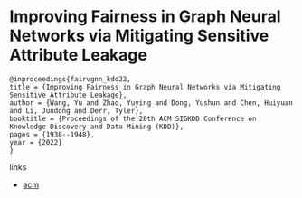# Improving Fairness in Graph Neural Networks via Mitigating Sensitive Attribute Leakage

```
@inproceedings{fairvgnn_kdd22,
title = {Improving Fairness in Graph Neural Networks via Mitigating Sensitive Attribute Leakage},
author = {Wang, Yu and Zhao, Yuying and Dong, Yushun and Chen, Huiyuan and Li, Jundong and Derr, Tyler},
booktitle = {Proceedings of the 28th ACM SIGKDD Conference on Knowledge Discovery and Data Mining (KDD)},
pages = {1938--1948},
year = {2022}
}
```

links
- [acm](https://dl.acm.org/doi/10.1145/3534678.3539404)
